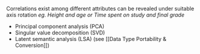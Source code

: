 Correlations exist among different attributes can be revealed under suitable axis rotation
		*eg. Height and age or Time spent on study and final grade*

- Principal component analysis (PCA)
- Singular value decomposition (SVD)
- Latent semantic analysis (LSA)
(see [[Data Type Portability & Conversion]])